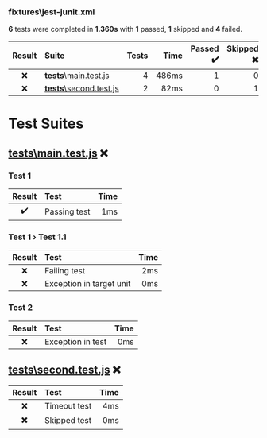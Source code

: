 ### fixtures\jest-junit.xml

**6** tests were completed in **1.360s** with **1** passed, **1** skipped and **4** failed.

| Result | Suite | Tests | Time | Passed ✔️ | Skipped ✖️ | Failed ❌ |
| :---: | :--- | ---: | ---: | ---: | ---: | ---: |
| ❌ | [__tests__\main.test.js](#ts-0-tests-main-test-js) | 4 | 486ms | 1 | 0 | 3 |
| ❌ | [__tests__\second.test.js](#ts-1-tests-second-test-js) | 2 | 82ms | 0 | 1 | 1 |

# Test Suites

## <a id="user-content-ts-0-tests-main-test-js" href="#ts-0-tests-main-test-js">__tests__\main.test.js</a> ❌

### Test 1

| Result | Test | Time |
| :---: | :--- | ---: |
| ✔️ | Passing test | 1ms |

### Test 1 › Test 1.1

| Result | Test | Time |
| :---: | :--- | ---: |
| ❌ | Failing test | 2ms |
| ❌ | Exception in target unit | 0ms |

### Test 2

| Result | Test | Time |
| :---: | :--- | ---: |
| ❌ | Exception in test | 0ms |

## <a id="user-content-ts-1-tests-second-test-js" href="#ts-1-tests-second-test-js">__tests__\second.test.js</a> ❌

| Result | Test | Time |
| :---: | :--- | ---: |
| ❌ | Timeout test | 4ms |
| ✖️ | Skipped test | 0ms |

